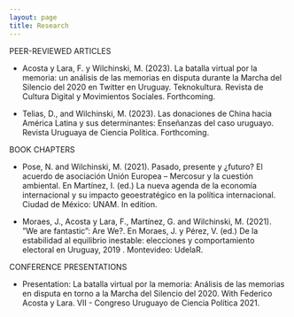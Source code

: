 ```yaml
---
layout: page
title: Research
---
```

 

PEER-REVIEWED ARTICLES

+ Acosta y Lara, F. y Wilchinski, M. (2023). La batalla virtual por la memoria: un análisis de las memorias en disputa durante la Marcha del Silencio del 2020 en Twitter en Uruguay. Teknokultura. Revista de Cultura Digital y Movimientos Sociales. Forthcoming.

+ Telias, D., and Wilchinski, M. (2023). Las donaciones de China hacia América Latina y sus determinantes: Enseñanzas del caso uruguayo. Revista Uruguaya de Ciencia
Política. Forthcoming.

BOOK CHAPTERS

+ Pose, N. and Wilchinski, M. (2021). Pasado, presente y ¿futuro? El acuerdo de asociación Unión Europea – Mercosur y la cuestión ambiental. En Martínez, I. (ed.) La
nueva agenda de la economía internacional y su impacto geoestratégico en la política internacional. Ciudad de México: UNAM. In edition.

+ Moraes, J., Acosta y Lara, F., Martínez, G. and Wilchinski, M. (2021). ”We are fantastic”: Are We?. En Moraes, J. y Pérez, V. (ed.) De la estabilidad al equilibrio inestable: elecciones y comportamiento electoral en Uruguay, 2019 . Montevideo: UdelaR.


CONFERENCE PRESENTATIONS

+ Presentation: La batalla virtual por la memoria: Análisis de las memorias en disputa
en torno a la Marcha del Silencio del 2020. With Federico Acosta y Lara. 
VII - Congreso Uruguayo de Ciencia Política 2021.
